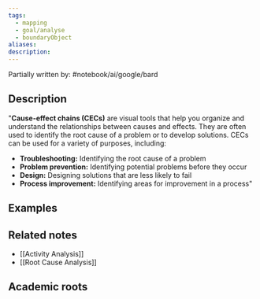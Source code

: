 ```yaml
---
tags:
  - mapping
  - goal/analyse
  - boundaryObject
aliases: 
description:
---
```

Partially written by: #notebook/ai/google/bard
## Description
"**Cause-effect chains (CECs)** are visual tools that help you organize and understand the relationships between causes and effects. They are often used to identify the root cause of a problem or to develop solutions. CECs can be used for a variety of purposes, including:

- **Troubleshooting:** Identifying the root cause of a problem
- **Problem prevention:** Identifying potential problems before they occur
- **Design:** Designing solutions that are less likely to fail
- **Process improvement:** Identifying areas for improvement in a process"

## Examples 


## Related notes 
- [[Activity Analysis]]
- [[Root Cause Analysis]]
## Academic roots
